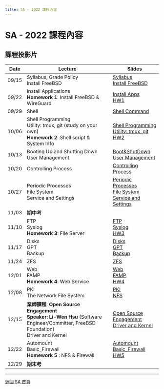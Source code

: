 ```yaml
---
title: SA - 2022 課程內容
---
```


# SA - 2022 課程內容

## 課程投影片

| Date  | Lecture                                                                                                                                    | Slides                                                                                                                                                          |
| ----- | ------------------------------------------------------------------------------------------------------------------------------------------ | --------------------------------------------------------------------------------------------------------------------------------------------------------------- |
| 09/15 | Syllabus, Grade Policy<br>Install FreeBSD                                                                                                  | [Syllabus](/sa/2022/00_Syllabus.pdf)<br>[Install FreeBSD](/sa/2022/01_Install_FreeBSD.pdf)                                                                          |
| 09/22 | Install Applications<br>**Homework 1**: Install FreeBSD & WireGuard                                                                        | [Install Apps](/sa/2022/02_Installing_Applications.pdf)<br>[HW1](/sa/2022/HW1.pdf)                                                                                  |
| 09/29 | Shell                                                                                                                                      | [Shell Command](/sa/2022/03_Shell.pdf)                                                                                                                            |
| 10/06 | Shell Programming<br>Utility: tmux, git (study on your own)<br>**Homework 2**: Shell script & System Info                                  | [Shell Programming](/sa/2022/04_ShellProgramming.pdf)<br>[Utility: tmux, git](/sa/2022/05_Utilities_tmux_git.pdf)<br>[HW2](/sa/2022/HW2.pdf)                          |
| 10/13 | Booting Up and Shutting Down<br>User Management                                                                                            | [Boot&ShutDown](/sa/2022/06_Boot_ShutDown.pdf)<br>[User Management](/sa/2022/07_User_Management.pdf)                                                                |
| 10/20 | Controlling Process                                                                                                                        | [Controlling Process](/sa/2022/08_Controlling_Process.pdf)                                                                                                        |
| 10/27 | Periodic Processes<br>File System<br>Service and Settings                                                                                  | [Periodic Processes](/sa/2022/09_Periodic_Processes.pdf)<br>[File System](/sa/2022/10_FileSystem.pdf)<br>[Service and Settings](/sa/2022/11_Service_and_Settings.pdf) |
| 11/03 | **期中考**                                                                                                                                 |                                                                                                                                                                 |
| 11/10 | FTP<br>Syslog<br>**Homework 3**: File Server                                                                                               | [FTP](/sa/2022/16_FTP_File_Transfer_Protocol.pdf)<br>[Syslog](/sa/2022/17_Syslog_and_LogRotate.pdf)<br>[HW3](/sa/2022/HW3.pdf)                                        |
| 11/17 | Disks<br>GPT<br>Backup                                                                                                                     | [Disks](/sa/2022/12_Disks.pdf)<br>[GPT](/sa/2022/13_GPT.pdf)<br>[Backup](/sa/2022/14_Backups.pdf)                                                                     |
| 11/24 | ZFS                                                                                                                                        | [ZFS](/sa/2022/15_ZFS.pdf)                                                                                                                                        |
| 12/01 | Web<br>FAMP<br>**Homework 4**: Web Service                                                                                                 | [Web](/sa/2022/18_Web.pdf)<br>[FAMP](/sa/2022/19_FAMP.pdf)<br>[HW4](/sa/2022/HW4.pdf)                                                                                 |
| 12/08 | PKI<br>The Network File System                                                                                                             | [PKI](/sa/2022/22_PKI.pdf)<br>[NFS](/sa/2022/24_NFS.pdf)                                                                                                            |
| 12/15 | **業師課程**: **Open Source Engagement**<br>**Speaker: Li-Wen Hsu** (Software Engineer/Committer, FreeBSD Foundation)<br>Driver and Kernel | [Open Source Engagement](/sa/2022/21_Open_Source_Engagement.pdf)<br>[Driver and Kernel](/sa/2022/20_Driver_and_Kernel.pdf)                                          |
| 12/22 | Automount<br>Basic_Firewall<br>**Homework 5** : NFS & Firewall                                                                             | [Automount](/sa/2022/27_Automount.pdf)<br>[Basic_Firewall](/sa/2022/25_Basic_Firewall.pdf)<br>[HW5](/sa/2022/HW5.pdf)                                                 |
| 12/29 | **期末考**                                                                                                                                 |                                                                                                                                                                 |

---

[返回 SA 首頁](/sa/)
